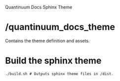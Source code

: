 Quantinuum Docs Sphinx Theme

# /quantinuum_docs_theme 
Contains the theme definition and assets.



# Build the sphinx theme
`./build.sh # Outputs sphinx theme files in /dist.`
